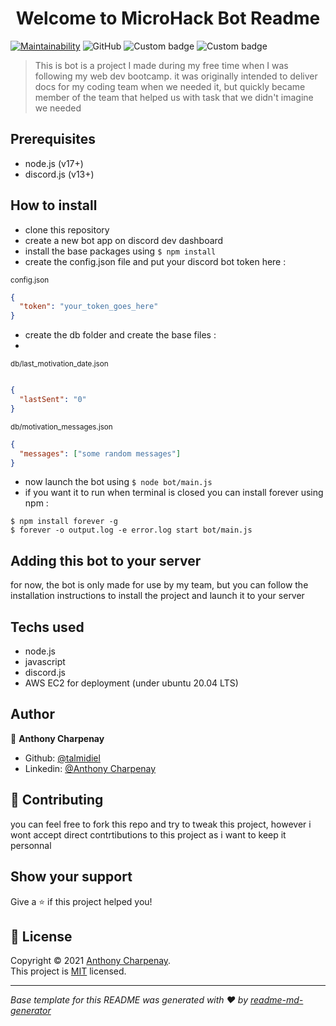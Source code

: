<h1 align="center">Welcome to MicroHack Bot Readme</h1>
<p>
  <a href="https://github.com/talmidiel/microhack_docs_bot/blob/master/LICENSE.txt" target="_blank">
  </a>
</p>

[![Maintainability](https://api.codeclimate.com/v1/badges/761f491a8316b47be429/maintainability)](https://codeclimate.com/github/talmidiel/microhack_docs_bot/maintainability)
![GitHub](https://img.shields.io/github/license/talmidiel/microhack_docs_bot)
![Custom badge](https://img.shields.io/badge/node.js-v17.3.0-blue?style=flat&logo=node.js)
![Custom badge](https://img.shields.io/badge/discord.js-v13-blue?style=flat&logo=discord)
</br>
> This is bot is a project I made during my free time when I was following my web dev bootcamp.
> it was originally intended to deliver docs for my coding team when we needed it, but quickly became member of the team that helped us with task that we didn't imagine we needed

## Prerequisites

- node.js (v17+)
- discord.js (v13+)

## How to install

- clone this repository
- create a new bot app on discord dev dashboard
- install the base packages using `$ npm install`
- create the config.json file and put your discord bot token here :

<small>config.json</small>
```json 
{ 
  "token": "your_token_goes_here"
}
```
- create the db folder and create the base files :
- 
<small>db/last_motivation_date.json</small>
```json

{
  "lastSent": "0"
}
```

<small>db/motivation_messages.json</small>
```json
{
  "messages": ["some random messages"]
}
```
- now launch the bot using `$ node bot/main.js`
- if you want it to run when terminal is closed you can install forever using npm :
```shell
$ npm install forever -g
$ forever -o output.log -e error.log start bot/main.js
```

## Adding this bot to your server
 for now, the bot is only made for use by my team, but you can follow the installation instructions to install the project and launch it to your server

## Techs used

- node.js
- javascript
- discord.js
- AWS EC2 for deployment (under ubuntu 20.04 LTS)

## Author

👤 **Anthony Charpenay**

* Github: [@talmidiel](https://github.com/talmidiel)
* Linkedin: [@Anthony Charpenay](https://www.linkedin.com/in/anthony-charpenay-a6b739210/)

## 🤝 Contributing
you can feel free to fork this repo and try to tweak this project, however i wont accept direct contrtibutions to this project as i want to keep it personnal

## Show your support

Give a ⭐️ if this project helped you!

## 📝 License

Copyright © 2021 [Anthony Charpenay](https://github.com/talmidiel).
<br />
This project is [MIT](https://github.com/talmidiel/microhack_docs_bot/blob/master/LICENSE.txt) licensed.

***
_Base template for this README was generated with ❤️ by [readme-md-generator](https://github.com/kefranabg/readme-md-generator)_
